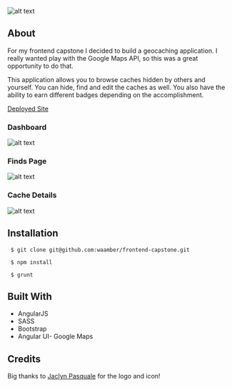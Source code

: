 ![alt text](https://i.imgur.com/FncauYB.png)

## About
For my frontend capstone I decided to build a geocaching application. I really wanted play with the Google Maps API, so this was a great opportunity to do that.

This application allows you to browse caches hidden by others and yourself. You can hide, find and edit the caches as well. You also have the ability to earn different badges depending on the accomplishment. 

[Deployed Site](https://cache-me-outside-f5c39.firebaseapp.com/#!/dashboard )

### Dashboard
![alt text](https://i.imgur.com/gk75Ns7.png)

### Finds Page
![alt text](https://i.imgur.com/oSnV9zO.png)

### Cache Details
![alt text](https://i.imgur.com/ZeP0RUJ.png)


## Installation

``` $ git clone git@github.com:waamber/frontend-capstone.git```

``` $ npm install```

``` $ grunt```

## Built With
* AngularJS
* SASS
* Bootstrap
* Angular UI- Google Maps

## Credits
Big thanks to [Jaclyn Pasquale](https://github.com/jayquellenn) for the logo and icon!
